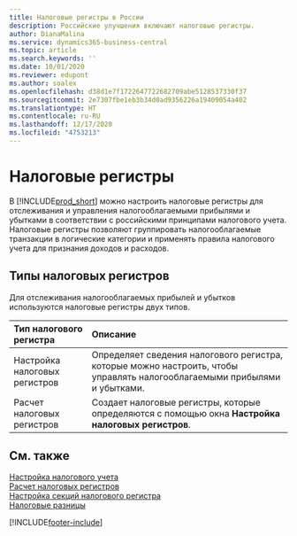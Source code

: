 ```yaml
---
title: Налоговые регистры в России
description: Российские улучшения включают налоговые регистры.
author: DianaMalina
ms.service: dynamics365-business-central
ms.topic: article
ms.search.keywords: ''
ms.date: 10/01/2020
ms.reviewer: edupont
ms.author: soalex
ms.openlocfilehash: d38d1e7f1722647722682709abe5128537330f37
ms.sourcegitcommit: 2e7307fbe1eb3b34d0ad9356226a19409054a402
ms.translationtype: HT
ms.contentlocale: ru-RU
ms.lasthandoff: 12/17/2020
ms.locfileid: "4753213"
---
```

# <a name="tax-registers"></a>Налоговые регистры

В [!INCLUDE[prod_short](../../includes/prod_short.md)] можно настроить налоговые регистры для отслеживания и управления налогооблагаемыми прибылями и убытками в соответствии с российскими принципами налогового учета. Налоговые регистры позволяют группировать налогооблагаемые транзакции в логические категории и применять правила налогового учета для признания доходов и расходов.

## <a name="types-of-tax-registers"></a>Типы налоговых регистров

Для отслеживания налогооблагаемых прибылей и убытков используются налоговые регистры двух типов. 

| Тип налогового регистра    | Описание                                                  |
| :------------------- | :----------------------------------------------------------- |
| Настройка налоговых регистров   | Определяет сведения налогового регистра, которые можно настроить, чтобы управлять налогооблагаемыми прибылями и убытками. |
| Расчет налоговых регистров | Создает налоговые регистры, которые определяются с помощью окна **Настройка налоговых регистров**. |

## <a name="see-also"></a>См. также

[Настройка налогового учета](How-to-Set-Up-Tax-Accounting.md)  
[Расчет налоговых регистров](How-to-Create-Tax-Registers.md)  
[Настройка секций налогового регистра](How-to-Set-Up-Tax-Register-Sections.md)  
[Налоговые разницы](Tax-Differences.md)  


[!INCLUDE[footer-include](../../includes/footer-banner.md)]